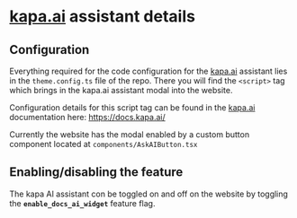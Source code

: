 # [kapa.ai](http://kapa.ai) assistant details

## Configuration

Everything required for the code configuration for the [kapa.ai](http://kapa.ai) assistant lies in the `theme.config.ts` file of the repo. There you will find the `<script>` tag which brings in the kapa.ai assistant modal into the website.

Configuration details for this script tag can be found in the [kapa.ai](http://kapa.ai) documentation here: https://docs.kapa.ai/

Currently the website has the modal enabled by a custom button component located at `components/AskAIButton.tsx`

## Enabling/disabling the feature

The kapa AI assistant con be toggled on and off on the website by toggling the **`enable_docs_ai_widget`** feature flag.
